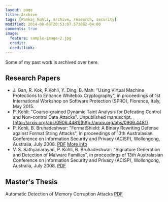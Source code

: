 ```yaml
---
layout: page
title: Archive
tags: [Pankaj Kohli, archive, research, security]
modified: 2014-08-08T20:53:07.573882-04:00
comments: true
image:
  feature: sample-image-2.jpg
  credit: 
  creditlink: 
---
```


Some of my past work is archived over here.

## Research Papers
* J. Gan, R. Kok, P.Kohli, Y. Ding, B. Mah: "Using Virtual Machine Protections to Enhance Whitebox Cryptography", in proceedings of 1st International Workshop on Software Protection (SPRO), Florence, Italy, May 2015.
* P. Kohli: "Coarse-grained Dynamic Taint Analysis for Defeating Control and Non-control Data Attacks". Unpublished manuscript. [http://arxiv.org/abs/0906.4481](http://arxiv.org/abs/0906.4481)
* P. Kohli, B. Bruhadeshwar: "FormatShield: A Binary Rewriting Defense against Format String Attacks", in proceedings of 13th Australasian Conference on Information Security and Privacy (ACISP), Wollongong, Australia, July 2008. [PDF](/assets/files/formatshield-acisp08.pdf) [More info](/posts/formatshield/)
* V. S. Sathyanarayan, P. Kohli, B. Bruhadeshwar: "Signature Generation and Detection of Malware Families", in proceedings of 13th Australasian Conference on Information Security and Privacy (ACISP), Wollongong, Australia, July 2008. [PDF](/assets/files/malw-acisp08.pdf)



## Master's Thesis
Automatic Detection of Memory Corruption Attacks [PDF](/assets/files/thesis.pdf)



